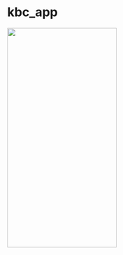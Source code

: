 # kbc_app

<!-- ![e1ebe5ac-6811-4f6e-956b-4acde3dfbb0a_iphone12progold_portrait](https://user-images.githubusercontent.com/111499824/185801225-838f8075-b3ea-4f60-9448-ca32bd21fcf6.png) -->

<img src="https://user-images.githubusercontent.com/111499824/185801225-838f8075-b3ea-4f60-9448-ca32bd21fcf6.png" width="250" height="500" />



